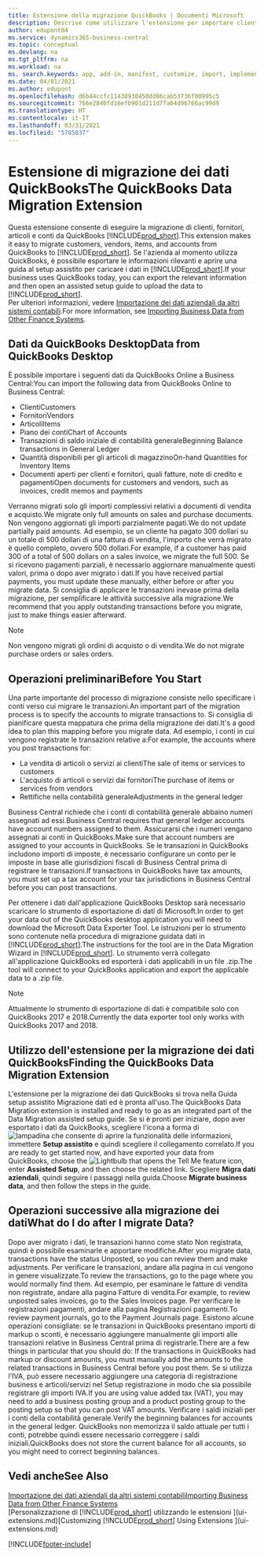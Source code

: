 ```yaml
---
title: Estensione della migrazione QuickBooks | Documenti Microsoft
description: Descrive come utilizzare l'estensione per importare clienti, fornitori, articoli e conti da QuickBooks Desktop a Business Central.
author: edupont04
ms.service: dynamics365-business-central
ms.topic: conceptual
ms.devlang: na
ms.tgt_pltfrm: na
ms.workload: na
ms. search.keywords: app, add-in, manifest, customize, import, implement
ms.date: 04/01/2021
ms.author: edupont
ms.openlocfilehash: d6b44ccfc11438930450dd86cab53736f00995c5
ms.sourcegitcommit: 766e2840fd16efb901d211d7fa64d96766ac99d9
ms.translationtype: HT
ms.contentlocale: it-IT
ms.lasthandoff: 03/31/2021
ms.locfileid: "5785037"
---
```

# <a name="the-quickbooks-data-migration-extension"></a><span data-ttu-id="6105a-103">Estensione di migrazione dei dati QuickBooks</span><span class="sxs-lookup"><span data-stu-id="6105a-103">The QuickBooks Data Migration Extension</span></span>

<span data-ttu-id="6105a-104">Questa estensione consente di eseguire la migrazione di clienti, fornitori, articoli e conti da QuickBooks [!INCLUDE[prod_short](includes/prod_short.md)].</span><span class="sxs-lookup"><span data-stu-id="6105a-104">This extension makes it easy to migrate customers, vendors, items, and accounts from QuickBooks to [!INCLUDE[prod_short](includes/prod_short.md)].</span></span> <span data-ttu-id="6105a-105">Se l'azienda al momento utilizza QuickBooks, è possibile esportare le informazioni rilevanti e aprire una guida al setup assistito per caricare i dati in [!INCLUDE[prod_short](includes/prod_short.md)].</span><span class="sxs-lookup"><span data-stu-id="6105a-105">If your business uses QuickBooks today, you can export the relevant information and then open an assisted setup guide to upload the data to [!INCLUDE[prod_short](includes/prod_short.md)].</span></span>  
<span data-ttu-id="6105a-106">Per ulteriori informazioni, vedere [Importazione dei dati aziendali da altri sistemi contabili](across-import-data-configuration-packages.md).</span><span class="sxs-lookup"><span data-stu-id="6105a-106">For more information, see [Importing Business Data from Other Finance Systems](across-import-data-configuration-packages.md).</span></span>

## <a name="data-from-quickbooks-desktop"></a><span data-ttu-id="6105a-107">Dati da QuickBooks Desktop</span><span class="sxs-lookup"><span data-stu-id="6105a-107">Data from QuickBooks Desktop</span></span>

<span data-ttu-id="6105a-108">È possibile importare i seguenti dati da QuickBooks Online a Business Central:</span><span class="sxs-lookup"><span data-stu-id="6105a-108">You can import the following data from QuickBooks Online to Business Central:</span></span>

- <span data-ttu-id="6105a-109">Clienti</span><span class="sxs-lookup"><span data-stu-id="6105a-109">Customers</span></span>  
- <span data-ttu-id="6105a-110">Fornitori</span><span class="sxs-lookup"><span data-stu-id="6105a-110">Vendors</span></span>  
- <span data-ttu-id="6105a-111">Articoli</span><span class="sxs-lookup"><span data-stu-id="6105a-111">Items</span></span>  
- <span data-ttu-id="6105a-112">Piano dei conti</span><span class="sxs-lookup"><span data-stu-id="6105a-112">Chart of Accounts</span></span>  
- <span data-ttu-id="6105a-113">Transazioni di saldo iniziale di contabilità generale</span><span class="sxs-lookup"><span data-stu-id="6105a-113">Beginning Balance transactions in General Ledger</span></span>  
- <span data-ttu-id="6105a-114">Quantità disponibili per gli articoli di magazzino</span><span class="sxs-lookup"><span data-stu-id="6105a-114">On-hand Quantities for Inventory Items</span></span>  
- <span data-ttu-id="6105a-115">Documenti aperti per clienti e fornitori, quali fatture, note di credito e pagamenti</span><span class="sxs-lookup"><span data-stu-id="6105a-115">Open documents for customers and vendors, such as invoices, credit memos and payments</span></span>  

<span data-ttu-id="6105a-116">Verranno migrati solo gli importi complessivi relativi a documenti di vendita e acquisto.</span><span class="sxs-lookup"><span data-stu-id="6105a-116">We migrate only full amounts on sales and purchase documents.</span></span> <span data-ttu-id="6105a-117">Non vengono aggiornati gli importi parzialmente pagati.</span><span class="sxs-lookup"><span data-stu-id="6105a-117">We do not update partially paid amounts.</span></span> <span data-ttu-id="6105a-118">Ad esempio, se un cliente ha pagato 300 dollari su un totale di 500 dollari di una fattura di vendita, l'importo che verrà migrato è quello completo, ovvero 500 dollari.</span><span class="sxs-lookup"><span data-stu-id="6105a-118">For example, if a customer has paid 300 of a total of 500 dollars on a sales invoice, we migrate the full 500.</span></span> <span data-ttu-id="6105a-119">Se si ricevono pagamenti parziali, è necessario aggiornare manualmente questi valori, prima o dopo aver migrato i dati.</span><span class="sxs-lookup"><span data-stu-id="6105a-119">If you have received partial payments, you must update these manually, either before or after you migrate data.</span></span> <span data-ttu-id="6105a-120">Si consiglia di applicare le transazioni inevase prima della migrazione, per semplificare le attività successive alla migrazione.</span><span class="sxs-lookup"><span data-stu-id="6105a-120">We recommend that you apply outstanding transactions before you migrate, just to make things easier afterward.</span></span>

> [!NOTE]
> <span data-ttu-id="6105a-121">Non vengono migrati gli ordini di acquisto o di vendita.</span><span class="sxs-lookup"><span data-stu-id="6105a-121">We do not migrate purchase orders or sales orders.</span></span>

## <a name="before-you-start"></a><span data-ttu-id="6105a-122">Operazioni preliminari</span><span class="sxs-lookup"><span data-stu-id="6105a-122">Before You Start</span></span>

<span data-ttu-id="6105a-123">Una parte importante del processo di migrazione consiste nello specificare i conti verso cui migrare le transazioni.</span><span class="sxs-lookup"><span data-stu-id="6105a-123">An important part of the migration process is to specify the accounts to migrate transactions to.</span></span> <span data-ttu-id="6105a-124">Si consiglia di pianificare questa mappatura che prima della migrazione dei dati.</span><span class="sxs-lookup"><span data-stu-id="6105a-124">It's a good idea to plan this mapping before you migrate data.</span></span> <span data-ttu-id="6105a-125">Ad esempio, i conti in cui vengono registrate le transazioni relative a:</span><span class="sxs-lookup"><span data-stu-id="6105a-125">For example, the accounts where you post transactions for:</span></span>

- <span data-ttu-id="6105a-126">La vendita di articoli o servizi ai clienti</span><span class="sxs-lookup"><span data-stu-id="6105a-126">The sale of items or services to customers</span></span>  
- <span data-ttu-id="6105a-127">L'acquisto di articoli o servizi dai fornitori</span><span class="sxs-lookup"><span data-stu-id="6105a-127">The purchase of items or services from vendors</span></span>  
- <span data-ttu-id="6105a-128">Rettifiche nella contabilità generale</span><span class="sxs-lookup"><span data-stu-id="6105a-128">Adjustments in the general ledger</span></span>  

<span data-ttu-id="6105a-129">Business Central richiede che i conti di contabilità generale abbaino numeri assegnati ad essi.</span><span class="sxs-lookup"><span data-stu-id="6105a-129">Business Central requires that general ledger accounts have account numbers assigned to them.</span></span> <span data-ttu-id="6105a-130">Assicurarsi che i numeri vengano assegnati ai conti in QuickBooks.</span><span class="sxs-lookup"><span data-stu-id="6105a-130">Make sure that account numbers are assigned to your accounts in QuickBooks.</span></span>
<span data-ttu-id="6105a-131">Se le transazioni in QuickBooks includono importi di imposte, è necessario configurare un conto per le imposte in base alle giurisdizioni fiscali di Business Central prima di registrare le transazioni.</span><span class="sxs-lookup"><span data-stu-id="6105a-131">If transactions in QuickBooks have tax amounts, you must set up a tax account for your tax jurisdictions in Business Central before you can post transactions.</span></span>

<span data-ttu-id="6105a-132">Per ottenere i dati dall'applicazione QuickBooks Desktop sarà necessario scaricare lo strumento di esportazione di dati di Microsoft.</span><span class="sxs-lookup"><span data-stu-id="6105a-132">In order to get your data out of the QuickBooks desktop application you will need to download the Microsoft Data Exporter Tool.</span></span>  <span data-ttu-id="6105a-133">Le istruzioni per lo strumento sono contenute nella procedura di migrazione guidata dati in [!INCLUDE[prod_short](includes/prod_short.md)].</span><span class="sxs-lookup"><span data-stu-id="6105a-133">The instructions for the tool are in the Data Migration Wizard in [!INCLUDE[prod_short](includes/prod_short.md)].</span></span> <span data-ttu-id="6105a-134">Lo strumento verrà collegato all'applicazione QuickBooks ed esporterà i dati applicabili in un file .zip.</span><span class="sxs-lookup"><span data-stu-id="6105a-134">The tool will connect to your QuickBooks application and export the applicable data to a .zip file.</span></span>  

> [!NOTE]
> <span data-ttu-id="6105a-135">Attualmente lo strumento di esportazione di dati è compatibile solo con QuickBooks 2017 e 2018.</span><span class="sxs-lookup"><span data-stu-id="6105a-135">Currently the data exporter tool only works with QuickBooks 2017 and 2018.</span></span>

## <a name="finding-the-quickbooks-data-migration-extension"></a><span data-ttu-id="6105a-136">Utilizzo dell'estensione per la migrazione dei dati QuickBooks</span><span class="sxs-lookup"><span data-stu-id="6105a-136">Finding the QuickBooks Data Migration Extension</span></span>

<span data-ttu-id="6105a-137">L'estensione per la migrazione dei dati QuickBooks si trova nella Guida setup assistito Migrazione dati ed è pronta all'uso.</span><span class="sxs-lookup"><span data-stu-id="6105a-137">The QuickBooks Data Migration extension is installed and ready to go as an integrated part of the Data Migration assisted setup guide.</span></span> <span data-ttu-id="6105a-138">Se si è pronti per iniziare, dopo aver esportato i dati da QuickBooks, scegliere l'icona a forma di ![lampadina che consente di aprire la funzionalità delle informazioni](media/ui-search/search_small.png "Informazioni sull'operazione che si desidera eseguire"), immettere **Setup assistito** e quindi scegliere il collegamento correlato.</span><span class="sxs-lookup"><span data-stu-id="6105a-138">If you are ready to get started now, and have exported your data from QuickBooks, choose the ![Lightbulb that opens the Tell Me feature](media/ui-search/search_small.png "Tell me what you want to do") icon, enter **Assisted Setup**, and then choose the related link.</span></span> <span data-ttu-id="6105a-139">Scegliere **Migra dati aziendali**, quindi seguire i passaggi nella guida.</span><span class="sxs-lookup"><span data-stu-id="6105a-139">Choose **Migrate business data**, and then follow the steps in the guide.</span></span>  

## <a name="what-do-i-do-after-i-migrate-data"></a><span data-ttu-id="6105a-140">Operazioni successive alla migrazione dei dati</span><span class="sxs-lookup"><span data-stu-id="6105a-140">What do I do after I migrate Data?</span></span>

<span data-ttu-id="6105a-141">Dopo aver migrato i dati, le transazioni hanno come stato Non registrata, quindi è possibile esaminarle e apportare modifiche.</span><span class="sxs-lookup"><span data-stu-id="6105a-141">After you migrate data, transactions have the status Unposted, so you can review them and make adjustments.</span></span> <span data-ttu-id="6105a-142">Per verificare le transazioni, andare alla pagina in cui vengono in genere visualizzate.</span><span class="sxs-lookup"><span data-stu-id="6105a-142">To review the transactions, go to the page where you would normally find them.</span></span> <span data-ttu-id="6105a-143">Ad esempio, per esaminare le fatture di vendita non registrate, andare alla pagina Fatture di vendita.</span><span class="sxs-lookup"><span data-stu-id="6105a-143">For example, to review unposted sales invoices, go to the Sales Invoices page.</span></span> <span data-ttu-id="6105a-144">Per verificare le registrazioni pagamenti, andare alla pagina Registrazioni pagamenti.</span><span class="sxs-lookup"><span data-stu-id="6105a-144">To review payment journals, go to the Payment Journals page.</span></span>
<span data-ttu-id="6105a-145">Esistono alcune operazioni consigliate: se le transazioni in QuickBooks presentano importi di markup o sconti, è necessario aggiungere manualmente gli importi alle transazioni relative in Business Central prima di registrarle.</span><span class="sxs-lookup"><span data-stu-id="6105a-145">There are a few things in particular that you should do: If the transactions in QuickBooks had markup or discount amounts, you must manually add the amounts to the related transactions in Business Central before you post them.</span></span>
<span data-ttu-id="6105a-146">Se si utilizza l'IVA, può essere necessario aggiungere una categoria di registrazione business e articoli/servizi nel Setup registrazione in modo che sia possibile registrare gli importi IVA.</span><span class="sxs-lookup"><span data-stu-id="6105a-146">If you are using value added tax (VAT), you may need to add a business posting group and a product posting group to the posting setup so that you can post VAT amounts.</span></span>
<span data-ttu-id="6105a-147">Verificare i saldi iniziali per i conti della contabilità generale.</span><span class="sxs-lookup"><span data-stu-id="6105a-147">Verify the beginning balances for accounts in the general ledger.</span></span> <span data-ttu-id="6105a-148">QuickBooks non memorizza il saldo attuale per tutti i conti, potrebbe quindi essere necessario correggere i saldi iniziali.</span><span class="sxs-lookup"><span data-stu-id="6105a-148">QuickBooks does not store the current balance for all accounts, so you might need to correct beginning balances.</span></span>

## <a name="see-also"></a><span data-ttu-id="6105a-149">Vedi anche</span><span class="sxs-lookup"><span data-stu-id="6105a-149">See Also</span></span>

[<span data-ttu-id="6105a-150">Importazione dei dati aziendali da altri sistemi contabili</span><span class="sxs-lookup"><span data-stu-id="6105a-150">Importing Business Data from Other Finance Systems</span></span>](across-import-data-configuration-packages.md)  
<span data-ttu-id="6105a-151">[Personalizzazione di [!INCLUDE[prod_short](includes/prod_short.md)] utilizzando le estensioni ](ui-extensions.md)</span><span class="sxs-lookup"><span data-stu-id="6105a-151">[Customizing [!INCLUDE[prod_short](includes/prod_short.md)] Using Extensions ](ui-extensions.md)</span></span>  


[!INCLUDE[footer-include](includes/footer-banner.md)]